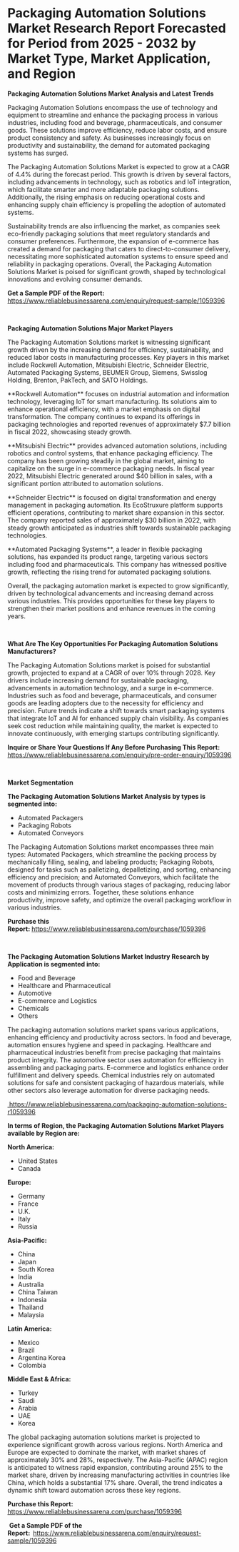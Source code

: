 <p><h1>Packaging Automation Solutions Market Research Report Forecasted for Period from 2025 -  2032 by Market Type, Market Application, and Region</h1></p><p><strong>Packaging Automation Solutions Market Analysis and Latest Trends</strong></p>
<p><p>Packaging Automation Solutions encompass the use of technology and equipment to streamline and enhance the packaging process in various industries, including food and beverage, pharmaceuticals, and consumer goods. These solutions improve efficiency, reduce labor costs, and ensure product consistency and safety. As businesses increasingly focus on productivity and sustainability, the demand for automated packaging systems has surged.</p><p>The Packaging Automation Solutions Market is expected to grow at a CAGR of 4.4% during the forecast period. This growth is driven by several factors, including advancements in technology, such as robotics and IoT integration, which facilitate smarter and more adaptable packaging solutions. Additionally, the rising emphasis on reducing operational costs and enhancing supply chain efficiency is propelling the adoption of automated systems.</p><p>Sustainability trends are also influencing the market, as companies seek eco-friendly packaging solutions that meet regulatory standards and consumer preferences. Furthermore, the expansion of e-commerce has created a demand for packaging that caters to direct-to-consumer delivery, necessitating more sophisticated automation systems to ensure speed and reliability in packaging operations. Overall, the Packaging Automation Solutions Market is poised for significant growth, shaped by technological innovations and evolving consumer demands.</p></p>
<p><strong>Get a Sample PDF of the Report:&nbsp;</strong> <a href="https://www.reliablebusinessarena.com/enquiry/request-sample/1059396?utm_campaign=3600&utm_medium=2&utm_source=Github&utm_content=ia&utm_term=19042025&utm_id=packaging-automation-solutions">https://www.reliablebusinessarena.com/enquiry/request-sample/1059396</a></p>
<p>&nbsp;</p>
<p><strong>Packaging Automation Solutions Major Market Players</strong></p>
<p><p>The Packaging Automation Solutions market is witnessing significant growth driven by the increasing demand for efficiency, sustainability, and reduced labor costs in manufacturing processes. Key players in this market include Rockwell Automation, Mitsubishi Electric, Schneider Electric, Automated Packaging Systems, BEUMER Group, Siemens, Swisslog Holding, Brenton, PakTech, and SATO Holdings.</p><p>**Rockwell Automation** focuses on industrial automation and information technology, leveraging IoT for smart manufacturing. Its solutions aim to enhance operational efficiency, with a market emphasis on digital transformation. The company continues to expand its offerings in packaging technologies and reported revenues of approximately $7.7 billion in fiscal 2022, showcasing steady growth.</p><p>**Mitsubishi Electric** provides advanced automation solutions, including robotics and control systems, that enhance packaging efficiency. The company has been growing steadily in the global market, aiming to capitalize on the surge in e-commerce packaging needs. In fiscal year 2022, Mitsubishi Electric generated around $40 billion in sales, with a significant portion attributed to automation solutions.</p><p>**Schneider Electric** is focused on digital transformation and energy management in packaging automation. Its EcoStruxure platform supports efficient operations, contributing to market share expansion in this sector. The company reported sales of approximately $30 billion in 2022, with steady growth anticipated as industries shift towards sustainable packaging technologies.</p><p>**Automated Packaging Systems**, a leader in flexible packaging solutions, has expanded its product range, targeting various sectors including food and pharmaceuticals. This company has witnessed positive growth, reflecting the rising trend for automated packaging solutions.</p><p>Overall, the packaging automation market is expected to grow significantly, driven by technological advancements and increasing demand across various industries. This provides opportunities for these key players to strengthen their market positions and enhance revenues in the coming years.</p></p>
<p>&nbsp;</p>
<p><strong>What Are The Key Opportunities For Packaging Automation Solutions Manufacturers?</strong></p>
<p><p>The Packaging Automation Solutions market is poised for substantial growth, projected to expand at a CAGR of over 10% through 2028. Key drivers include increasing demand for sustainable packaging, advancements in automation technology, and a surge in e-commerce. Industries such as food and beverage, pharmaceuticals, and consumer goods are leading adopters due to the necessity for efficiency and precision. Future trends indicate a shift towards smart packaging systems that integrate IoT and AI for enhanced supply chain visibility. As companies seek cost reduction while maintaining quality, the market is expected to innovate continuously, with emerging startups contributing significantly.</p></p>
<p><strong>Inquire or Share Your Questions If Any Before Purchasing This Report:</strong> <a href="https://www.reliablebusinessarena.com/enquiry/pre-order-enquiry/1059396?utm_campaign=3600&utm_medium=2&utm_source=Github&utm_content=ia&utm_term=19042025&utm_id=packaging-automation-solutions">https://www.reliablebusinessarena.com/enquiry/pre-order-enquiry/1059396</a></p>
<p>&nbsp;</p>
<p><strong>Market Segmentation</strong></p>
<p><strong>The Packaging Automation Solutions Market Analysis by types is segmented into:</strong></p>
<p><ul><li>Automated Packagers</li><li>Packaging Robots</li><li>Automated Conveyors</li></ul></p>
<p><p>The Packaging Automation Solutions market encompasses three main types: Automated Packagers, which streamline the packing process by mechanically filling, sealing, and labeling products; Packaging Robots, designed for tasks such as palletizing, depalletizing, and sorting, enhancing efficiency and precision; and Automated Conveyors, which facilitate the movement of products through various stages of packaging, reducing labor costs and minimizing errors. Together, these solutions enhance productivity, improve safety, and optimize the overall packaging workflow in various industries.</p></p>
<p><strong>Purchase this Report:&nbsp;</strong><a href="https://www.reliablebusinessarena.com/purchase/1059396?utm_campaign=3600&utm_medium=2&utm_source=Github&utm_content=ia&utm_term=19042025&utm_id=packaging-automation-solutions">https://www.reliablebusinessarena.com/purchase/1059396</a></p>
<p>&nbsp;</p>
<p><strong>The Packaging Automation Solutions Market Industry Research by Application is segmented into:</strong></p>
<p><ul><li>Food and Beverage</li><li>Healthcare and Pharmaceutical</li><li>Automotive</li><li>E-commerce and Logistics</li><li>Chemicals</li><li>Others</li></ul></p>
<p><p>The packaging automation solutions market spans various applications, enhancing efficiency and productivity across sectors. In food and beverage, automation ensures hygiene and speed in packaging. Healthcare and pharmaceutical industries benefit from precise packaging that maintains product integrity. The automotive sector uses automation for efficiency in assembling and packaging parts. E-commerce and logistics enhance order fulfillment and delivery speeds. Chemical industries rely on automated solutions for safe and consistent packaging of hazardous materials, while other sectors also leverage automation for diverse packaging needs.</p></p>
<p><a href="https://www.reliablebusinessarena.com/packaging-automation-solutions-r1059396?utm_campaign=3600&utm_medium=2&utm_source=Github&utm_content=ia&utm_term=19042025&utm_id=packaging-automation-solutions">&nbsp;https://www.reliablebusinessarena.com/packaging-automation-solutions-r1059396</a></p>
<p><strong>In terms of Region, the Packaging Automation Solutions Market Players available by Region are:</strong></p>
<p>
    <p> <strong> North America: </strong>
        <ul>
            <li>United States</li>
            <li>Canada</li>
        </ul>
        </p> 
    <p> <strong> Europe: </strong>
        <ul>
            <li>Germany</li>
            <li>France</li>
            <li>U.K.</li>
            <li>Italy</li>
            <li>Russia</li>
        </ul>
        </p> 
    <p> <strong> Asia-Pacific: </strong>
        <ul>
            <li>China</li>
            <li>Japan</li>
            <li>South Korea</li>
            <li>India</li>
            <li>Australia</li>
            <li>China Taiwan</li>
            <li>Indonesia</li>
            <li>Thailand</li>
            <li>Malaysia</li>
        </ul>
        </p> 
    <p> <strong> Latin America: </strong>
        <ul>
            <li>Mexico</li>
            <li>Brazil</li>
            <li>Argentina Korea</li>
            <li>Colombia</li>
        </ul>
        </p> 
    <p> <strong> Middle East & Africa: </strong>
        <ul>
            <li>Turkey</li>
            <li>Saudi</li>
            <li>Arabia</li>
            <li>UAE</li>
            <li>Korea</li>
        </ul>
    </p>
    </p>
<p><p>The global packaging automation solutions market is projected to experience significant growth across various regions. North America and Europe are expected to dominate the market, with market shares of approximately 30% and 28%, respectively. The Asia-Pacific (APAC) region is anticipated to witness rapid expansion, contributing around 25% to the market share, driven by increasing manufacturing activities in countries like China, which holds a substantial 17% share. Overall, the trend indicates a dynamic shift toward automation across these key regions.</p></p>
<p><strong>Purchase this Report: </strong><a href="https://www.reliablebusinessarena.com/purchase/1059396?utm_campaign=3600&utm_medium=2&utm_source=Github&utm_content=ia&utm_term=19042025&utm_id=packaging-automation-solutions">https://www.reliablebusinessarena.com/purchase/1059396</a></p>
<p>&nbsp;<strong>Get a Sample PDF of the Report:&nbsp;&nbsp;</strong><a href="https://www.reliablebusinessarena.com/enquiry/request-sample/1059396?utm_campaign=3600&utm_medium=2&utm_source=Github&utm_content=ia&utm_term=19042025&utm_id=packaging-automation-solutions">https://www.reliablebusinessarena.com/enquiry/request-sample/1059396</a></p>
<p><strong></strong></p>
<p><p></p><p></p><p></p></p>